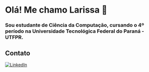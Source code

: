 # Olá! Me chamo Larissa 🥰 
### Sou estudante de Ciência da Computação, cursando o 4º período na Universidade Tecnológica Federal do Paraná - UTFPR.

## Contato
[![LinkedIn](https://img.shields.io/badge/LinkedIn-0077B5?style=for-the-badge&logo=linkedin&logoColor=white)](https://www.linkedin.com/in/larissa-camacho-50350a247/)
